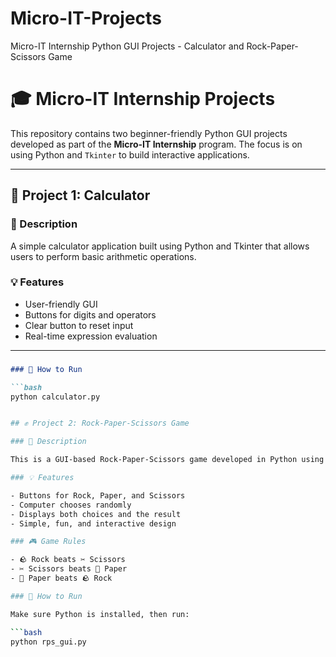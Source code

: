 # Micro-IT-Projects
Micro-IT Internship Python GUI Projects - Calculator and Rock-Paper-Scissors Game
# 🎓 Micro-IT Internship Projects

This repository contains two beginner-friendly Python GUI projects developed as part of the **Micro-IT Internship** program. The focus is on using Python and `Tkinter` to build interactive applications.

---

## 🧮 Project 1: Calculator

### 📌 Description

A simple calculator application built using Python and Tkinter that allows users to perform basic arithmetic operations.

### 💡 Features

- User-friendly GUI
- Buttons for digits and operators
- Clear button to reset input
- Real-time expression evaluation


---

### 

```markdown
### 🚀 How to Run

```bash
python calculator.py


## ✊ Project 2: Rock-Paper-Scissors Game

### 📌 Description

This is a GUI-based Rock-Paper-Scissors game developed in Python using Tkinter. The player selects rock, paper, or scissors, and competes against the computer’s random choice.

### 💡 Features

- Buttons for Rock, Paper, and Scissors  
- Computer chooses randomly  
- Displays both choices and the result  
- Simple, fun, and interactive design  

### 🎮 Game Rules

- 🪨 Rock beats ✂️ Scissors  
- ✂️ Scissors beats 📄 Paper  
- 📄 Paper beats 🪨 Rock  

### 🚀 How to Run

Make sure Python is installed, then run:

```bash
python rps_gui.py


